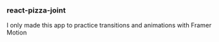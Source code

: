 ### react-pizza-joint
I only made this app to practice transitions and animations with Framer Motion
